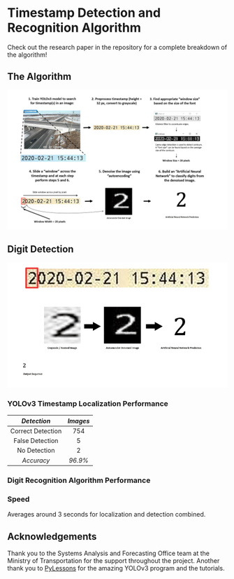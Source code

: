 # Timestamp Detection and Recognition Algorithm
Check out the research paper in the repository for a complete breakdown of the algorithm!

## The Algorithm
![](outputs/process.png)

## Digit Detection
![](outputs/time_stamp_animation.gif)

### YOLOv3 Timestamp Localization Performance
| *Detection*        | *Images*      |
|:------------------:|:-------------:|
| Correct Detection  | 754           |
| False Detection    | 5             |
| No Detection       | 2             |
| *Accuracy*         | *96.9%*       |

### Digit Recognition Algorithm Performance

### Speed
Averages around 3 seconds for localization and detection combined.

## Acknowledgements
Thank you to the Systems Analysis and Forecasting Office team at the Ministry of Transportation for the support throughout the project. Another thank you to [PyLessons](https://pylessons.com/) for the amazing YOLOv3 program and the tutorials.